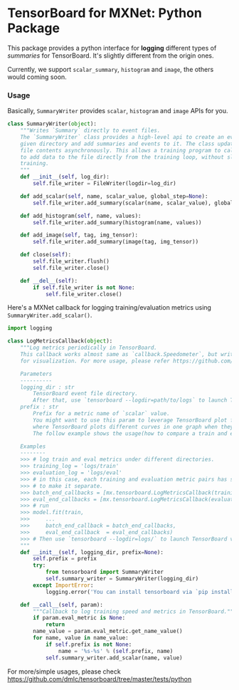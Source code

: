 # TensorBoard for MXNet: Python Package

This package provides a python interface for **logging** different types of *summaries* for TensorBoard. It's slightly different from the origin ones.

Currently, we support `scalar_summary`, `histogram` and `image`, the others would coming soon.

### Usage

Basically, `SummaryWriter` provides `scalar`, `histogram` and `image` APIs for you.

```python
class SummaryWriter(object):
    """Writes `Summary` directly to event files.
    The `SummaryWriter` class provides a high-level api to create an event file in a
    given directory and add summaries and events to it. The class updates the
    file contents asynchronously. This allows a training program to call methods
    to add data to the file directly from the training loop, without slowing down
    training.
    """
    def __init__(self, log_dir):
        self.file_writer = FileWriter(logdir=log_dir)

    def add_scalar(self, name, scalar_value, global_step=None):
        self.file_writer.add_summary(scalar(name, scalar_value), global_step)

    def add_histogram(self, name, values):
        self.file_writer.add_summary(histogram(name, values))

    def add_image(self, tag, img_tensor):
        self.file_writer.add_summary(image(tag, img_tensor))

    def close(self):
        self.file_writer.flush()
        self.file_writer.close()

    def __del__(self):
        if self.file_writer is not None:
            self.file_writer.close()
```

Here's a MXNet callback for logging training/evaluation metrics using `SummaryWriter.add_scalar()`.

```python
import logging

class LogMetricsCallback(object):
    """Log metrics periodically in TensorBoard.
    This callback works almost same as `callback.Speedometer`, but write TensorBoard event file
    for visualization. For more usage, please refer https://github.com/dmlc/tensorboard

    Parameters
    ----------
    logging_dir : str
        TensorBoard event file directory.
        After that, use `tensorboard --logdir=path/to/logs` to launch TensorBoard visualization.
    prefix : str
        Prefix for a metric name of `scalar` value.
        You might want to use this param to leverage TensorBoard plot feature,
        where TensorBoard plots different curves in one graph when they have same `name`.
        The follow example shows the usage(how to compare a train and eval metric in a same graph).

    Examples
    --------
    >>> # log train and eval metrics under different directories.
    >>> training_log = 'logs/train'
    >>> evaluation_log = 'logs/eval'
    >>> # in this case, each training and evaluation metric pairs has same name, you can add a prefix
    >>> # to make it separate.
    >>> batch_end_callbacks = [mx.tensorboard.LogMetricsCallback(training_log)]
    >>> eval_end_callbacks = [mx.tensorboard.LogMetricsCallback(evaluation_log)]
    >>> # run
    >>> model.fit(train,
    >>>     ...
    >>>     batch_end_callback = batch_end_callbacks,
    >>>     eval_end_callback  = eval_end_callbacks)
    >>> # Then use `tensorboard --logdir=logs/` to launch TensorBoard visualization.
    """
    def __init__(self, logging_dir, prefix=None):
        self.prefix = prefix
        try:
            from tensorboard import SummaryWriter
            self.summary_writer = SummaryWriter(logging_dir)
        except ImportError:
            logging.error('You can install tensorboard via `pip install tensorboard`.')

    def __call__(self, param):
        """Callback to log training speed and metrics in TensorBoard."""
        if param.eval_metric is None:
            return
        name_value = param.eval_metric.get_name_value()
        for name, value in name_value:
            if self.prefix is not None:
                name = '%s-%s' % (self.prefix, name)
            self.summary_writer.add_scalar(name, value)
```

For more/simple usages, please check https://github.com/dmlc/tensorboard/tree/master/tests/python